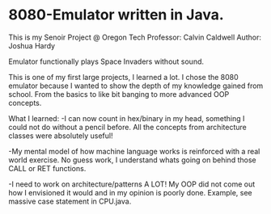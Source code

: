 # 8080-Emulator written in Java.
This is my Senoir Project @ Oregon Tech
Professor: Calvin Caldwell
Author: Joshua Hardy

Emulator functionally plays Space Invaders without sound.

This is one of my first large projects, I learned a lot.
I chose the 8080 emulator because I wanted to show the depth
of my knowledge gained from school. From the basics to like
bit banging to more advanced OOP concepts.

What I learned:
-I can now count in hex/binary in my head, something I could
not do without a pencil before. All the concepts from
architecture classes were absolutely useful!

-My mental model of how machine language works is reinforced
with a real world exercise. No guess work, I understand whats
going on behind those CALL or RET functions.

-I need to work on architecture/patterns A LOT! My OOP did
not come out how I envisioned it would and in my opinion is
poorly done. Example, see massive case statement in CPU.java.

